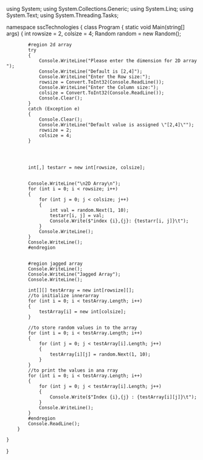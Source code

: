 using System;
using System.Collections.Generic;
using System.Linq;
using System.Text;
using System.Threading.Tasks;

namespace sscTechnologies
{
    class Program
    {
        static void Main(string[] args)
        {
            int rowsize = 2, colsize = 4;
            Random random = new Random();

            #region 2d array
            try
            {
                Console.WriteLine("Please enter the dimension for 2D array ");
                Console.WriteLine("Default is [2,4]");
                Console.WriteLine("Enter the Row size:");
                rowsize = Convert.ToInt32(Console.ReadLine());
                Console.WriteLine("Enter the Column size:");
                colsize = Convert.ToInt32(Console.ReadLine());
                Console.Clear();
            }
            catch (Exception e)
            {
                Console.Clear();
                Console.WriteLine("Default value is assigned \"[2,4]\"");
                rowsize = 2;
                colsize = 4;
            }


            

            int[,] testarr = new int[rowsize, colsize];
           
         
            Console.WriteLine("\n2D Array\n");
            for (int i = 0; i < rowsize; i++)
            {
                for (int j = 0; j < colsize; j++)
                {
                    int val = random.Next(1, 10);
                    testarr[i, j] = val;
                    Console.Write($"index {i},{j}: {testarr[i, j]}\t");
                }
                Console.WriteLine();
            }
            Console.WriteLine();
            #endregion


            #region jagged array
            Console.WriteLine();
            Console.WriteLine("Jagged Array");
            Console.WriteLine();

            int[][] testArray = new int[rowsize][];
            //to initialize innerarray
            for (int i = 0; i < testArray.Length; i++)
            {
                testArray[i] = new int[colsize];
            }
           
            //to store random values in to the array
            for (int i = 0; i < testArray.Length; i++)
            {
                for (int j = 0; j < testArray[i].Length; j++)
                {
                    testArray[i][j] = random.Next(1, 10);
                }
            }
            //to print the values in ana rray
            for (int i = 0; i < testArray.Length; i++)
            {
                for (int j = 0; j < testArray[i].Length; j++)
                {
                    Console.Write($"Index {i},{j} : {testArray[i][j]}\t");
                }
                Console.WriteLine();
            }
            #endregion
            Console.ReadLine();
        }

    }
}
